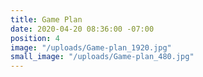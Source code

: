 ```yaml
---
title: Game Plan
date: 2020-04-20 08:36:00 -07:00
position: 4
image: "/uploads/Game-plan_1920.jpg"
small_image: "/uploads/Game-plan_480.jpg"
---
```



